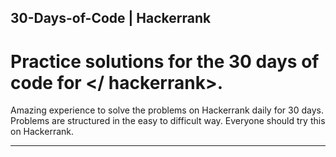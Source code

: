 ## 30-Days-of-Code | Hackerrank
# Practice solutions for the 30 days of code for </ hackerrank>.

Amazing experience to solve the problems on Hackerrank daily for 30 days. Problems are structured in the easy to difficult way.
Everyone should try this on Hackerrank. 

________________________
